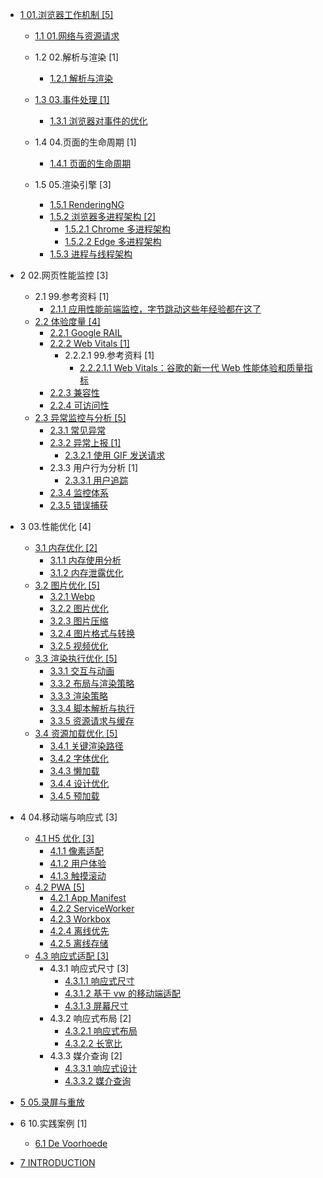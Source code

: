   - [1 01.浏览器工作机制 [5]](/01.浏览器工作机制/README.md)
    - [1.1 01.网络与资源请求](/01.浏览器工作机制/01.网络与资源请求/README.md)
      
    - 1.2 02.解析与渲染 [1]
      - [1.2.1 解析与渲染](/01.浏览器工作机制/02.解析与渲染/解析与渲染.md)
    - [1.3 03.事件处理 [1]](/01.浏览器工作机制/03.事件处理/README.md)
      - [1.3.1 浏览器对事件的优化](/01.浏览器工作机制/03.事件处理/浏览器对事件的优化.md)
    - 1.4 04.页面的生命周期 [1]
      - [1.4.1 页面的生命周期](/01.浏览器工作机制/04.页面的生命周期/页面的生命周期.md)
    - 1.5 05.渲染引擎 [3]
      - [1.5.1 RenderingNG](/01.浏览器工作机制/05.渲染引擎/RenderingNG.md)
      - [1.5.2 浏览器多进程架构 [2]](/01.浏览器工作机制/05.渲染引擎/浏览器多进程架构/README.md)
        - [1.5.2.1 Chrome 多进程架构](/01.浏览器工作机制/05.渲染引擎/浏览器多进程架构/Chrome%20多进程架构.md)
        - [1.5.2.2 Edge 多进程架构](/01.浏览器工作机制/05.渲染引擎/浏览器多进程架构/Edge%20多进程架构.md)
      - [1.5.3 进程与线程架构](/01.浏览器工作机制/05.渲染引擎/进程与线程架构.md)
  - 2 02.网页性能监控 [3]
    - 2.1 99.参考资料 [1]
      - [2.1.1 应用性能前端监控，字节跳动这些年经验都在这了](/02.网页性能监控/99.参考资料/2021-应用性能前端监控，字节跳动这些年经验都在这了.md)
    - [2.2 体验度量 [4]](/02.网页性能监控/体验度量/README.md)
      - [2.2.1 Google RAIL](/02.网页性能监控/体验度量/Google%20RAIL.md)
      - [2.2.2 Web Vitals [1]](/02.网页性能监控/体验度量/Web%20Vitals/README.md)
        - 2.2.2.1 99.参考资料 [1]
          - [2.2.2.1.1 Web Vitals：谷歌的新一代 Web 性能体验和质量指标](/02.网页性能监控/体验度量/Web%20Vitals/99.参考资料/2021-Web%20Vitals：谷歌的新一代%20Web%20性能体验和质量指标.md)
      - [2.2.3 兼容性](/02.网页性能监控/体验度量/兼容性.md)
      - [2.2.4 可访问性](/02.网页性能监控/体验度量/可访问性.md)
    - [2.3 异常监控与分析 [5]](/02.网页性能监控/异常监控与分析/README.md)
      - [2.3.1 常见异常](/02.网页性能监控/异常监控与分析/常见异常.md)
      - [2.3.2 异常上报 [1]](/02.网页性能监控/异常监控与分析/异常上报/README.md)
        - [2.3.2.1 使用 GIF 发送请求](/02.网页性能监控/异常监控与分析/异常上报/使用%20GIF%20发送请求.md)
      - 2.3.3 用户行为分析 [1]
        - [2.3.3.1 用户追踪](/02.网页性能监控/异常监控与分析/用户行为分析/用户追踪.md)
      - [2.3.4 监控体系](/02.网页性能监控/异常监控与分析/监控体系.md)
      - [2.3.5 错误捕获](/02.网页性能监控/异常监控与分析/错误捕获.md)
  - 3 03.性能优化 [4]
    - [3.1 内存优化 [2]](/03.性能优化/内存优化/README.md)
      - [3.1.1 内存使用分析](/03.性能优化/内存优化/内存使用分析.md)
      - [3.1.2 内存泄露优化](/03.性能优化/内存优化/内存泄露优化.md)
    - [3.2 图片优化 [5]](/03.性能优化/图片优化/README.md)
      - [3.2.1 Webp](/03.性能优化/图片优化/Webp.md)
      - [3.2.2 图片优化](/03.性能优化/图片优化/图片优化.md)
      - [3.2.3 图片压缩](/03.性能优化/图片优化/图片压缩.md)
      - [3.2.4 图片格式与转换](/03.性能优化/图片优化/图片格式与转换.md)
      - [3.2.5 视频优化](/03.性能优化/图片优化/视频优化.md)
    - [3.3 渲染执行优化 [5]](/03.性能优化/渲染执行优化/README.md)
      - [3.3.1 交互与动画](/03.性能优化/渲染执行优化/交互与动画.md)
      - [3.3.2 布局与渲染策略](/03.性能优化/渲染执行优化/布局与渲染策略.md)
      - [3.3.3 渲染策略](/03.性能优化/渲染执行优化/渲染策略.md)
      - [3.3.4 脚本解析与执行](/03.性能优化/渲染执行优化/脚本解析与执行.md)
      - [3.3.5 资源请求与缓存](/03.性能优化/渲染执行优化/资源请求与缓存.md)
    - [3.4 资源加载优化 [5]](/03.性能优化/资源加载优化/README.md)
      - [3.4.1 关键渲染路径](/03.性能优化/资源加载优化/关键渲染路径.md)
      - [3.4.2 字体优化](/03.性能优化/资源加载优化/字体优化.md)
      - [3.4.3 懒加载](/03.性能优化/资源加载优化/懒加载.md)
      - [3.4.4 设计优化](/03.性能优化/资源加载优化/设计优化.md)
      - [3.4.5 预加载](/03.性能优化/资源加载优化/预加载.md)
  - 4 04.移动端与响应式 [3]
    - [4.1 H5 优化 [3]](/04.移动端与响应式/H5%20优化/README.md)
      - [4.1.1 像素适配](/04.移动端与响应式/H5%20优化/像素适配.md)
      - [4.1.2 用户体验](/04.移动端与响应式/H5%20优化/用户体验.md)
      - [4.1.3 触摸滚动](/04.移动端与响应式/H5%20优化/触摸滚动.md)
    - [4.2 PWA [5]](/04.移动端与响应式/PWA/README.md)
      - [4.2.1 App Manifest](/04.移动端与响应式/PWA/App%20Manifest.md)
      - [4.2.2 ServiceWorker](/04.移动端与响应式/PWA/ServiceWorker.md)
      - [4.2.3 Workbox](/04.移动端与响应式/PWA/Workbox.md)
      - [4.2.4 离线优先](/04.移动端与响应式/PWA/离线优先.md)
      - [4.2.5 离线存储](/04.移动端与响应式/PWA/离线存储.md)
    - [4.3 响应式适配 [3]](/04.移动端与响应式/响应式适配/README.md)
      - 4.3.1 响应式尺寸 [3]
        - [4.3.1.1 响应式尺寸](/04.移动端与响应式/响应式适配/响应式尺寸/响应式尺寸.md)
        - [4.3.1.2 基于 vw 的移动端适配](/04.移动端与响应式/响应式适配/响应式尺寸/基于%20vw%20的移动端适配.md)
        - [4.3.1.3 屏幕尺寸](/04.移动端与响应式/响应式适配/响应式尺寸/屏幕尺寸.md)
      - 4.3.2 响应式布局 [2]
        - [4.3.2.1 响应式布局](/04.移动端与响应式/响应式适配/响应式布局/响应式布局.md)
        - [4.3.2.2 长宽比](/04.移动端与响应式/响应式适配/响应式布局/长宽比.md)
      - 4.3.3 媒介查询 [2]
        - [4.3.3.1 响应式设计](/04.移动端与响应式/响应式适配/媒介查询/响应式设计.md)
        - [4.3.3.2 媒介查询](/04.移动端与响应式/响应式适配/媒介查询/媒介查询.md)
  - [5 05.录屏与重放](/05.录屏与重放/README.md)
    
  - 6 10.实践案例 [1]
    - [6.1 De Voorhoede](/10.实践案例/De%20Voorhoede.md)
  - [7 INTRODUCTION](/INTRODUCTION.md)